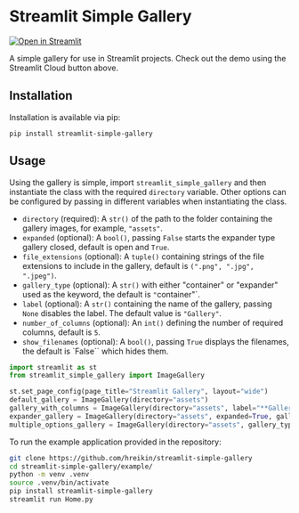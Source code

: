 # Streamlit Simple Gallery

[![Open in Streamlit](https://static.streamlit.io/badges/streamlit_badge_black_white.svg)](https://hreikin-streamlit-simple-gallery-home-s3igns.streamlit.app/)

A simple gallery for use in Streamlit projects. Check out the demo using the Streamlit Cloud button above.

## Installation

Installation is available via pip:

```
pip install streamlit-simple-gallery
```

## Usage

Using the gallery is simple, import `streamlit_simple_gallery` and then instantiate the class with the 
required `directory` variable. Other options can be configured by passing in different variables 
when instantiating the class.

- `directory` (required): A `str()` of the path to the folder containing the gallery images, for example, `"assets"`.
- `expanded` (optional): A `bool()`, passing `False` starts the expander type gallery closed, default is open and `True`.
- `file_extensions` (optional): A `tuple()` containing strings of the file extensions to include in the gallery, default is `(".png", ".jpg", ".jpeg")`.
- `gallery_type` (optional): A `str()` with either "container" or "expander" used as the keyword, the default is `"`container"`.
- `label` (optional): A `str()` containing the name of the gallery, passing `None` disables the label. The default value is `"Gallery"`.
- `number_of_columns` (optional): An `int()` defining the number of required columns, default is `5`.
- `show_filenames` (optional): A `bool()`, passing `True` displays the filenames, the default is `False`` which hides them.

```python
import streamlit as st
from streamlit_simple_gallery import ImageGallery

st.set_page_config(page_title="Streamlit Gallery", layout="wide")
default_gallery = ImageGallery(directory="assets")
gallery_with_columns = ImageGallery(directory="assets", label="**Gallery - Columns**", number_of_columns=3)
expander_gallery = ImageGallery(directory="assets", expanded=True, gallery_type="expander", label="**Gallery - Expander**")
multiple_options_gallery = ImageGallery(directory="assets", gallery_type="expander", label="**Gallery - Multiple Options**", number_of_columns=3, show_filename=False)
```

To run the example application provided in the repository:

```bash
git clone https://github.com/hreikin/streamlit-simple-gallery
cd streamlit-simple-gallery/example/
python -m venv .venv
source .venv/bin/activate
pip install streamlit-simple-gallery
streamlit run Home.py
```